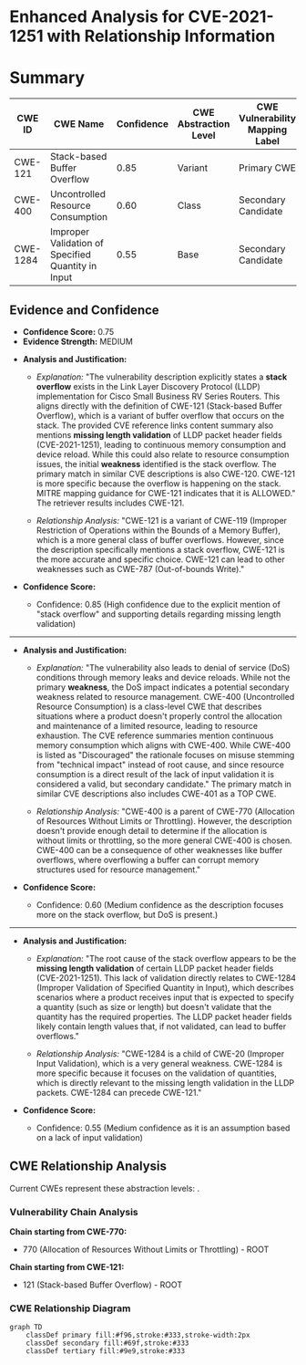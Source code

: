 # Enhanced Analysis for CVE-2021-1251 with Relationship Information

# Summary
| CWE ID | CWE Name | Confidence | CWE Abstraction Level | CWE Vulnerability Mapping Label | CWE-Vulnerability Mapping Notes |
|---|---|---|---|---|---|
| CWE-121 | Stack-based Buffer Overflow | 0.85 | Variant |  Primary CWE | Allowed |
| CWE-400 | Uncontrolled Resource Consumption | 0.60 | Class | Secondary Candidate | Discouraged |
| CWE-1284 | Improper Validation of Specified Quantity in Input | 0.55 | Base | Secondary Candidate | Allowed |

## Evidence and Confidence

*   **Confidence Score:** 0.75
*   **Evidence Strength:** MEDIUM

- **Analysis and Justification:**  
  - *Explanation:* "The vulnerability description explicitly states a **stack overflow** exists in the Link Layer Discovery Protocol (LLDP) implementation for Cisco Small Business RV Series Routers. This aligns directly with the definition of CWE-121 (Stack-based Buffer Overflow), which is a variant of buffer overflow that occurs on the stack. The provided CVE reference links content summary also mentions **missing length validation** of LLDP packet header fields (CVE-2021-1251), leading to continuous memory consumption and device reload. While this could also relate to resource consumption issues, the initial **weakness** identified is the stack overflow. The primary match in similar CVE descriptions is also CWE-120. CWE-121 is more specific because the overflow is happening on the stack. MITRE mapping guidance for CWE-121 indicates that it is ALLOWED." The retriever results includes CWE-121.
  
  - *Relationship Analysis:* "CWE-121 is a variant of CWE-119 (Improper Restriction of Operations within the Bounds of a Memory Buffer), which is a more general class of buffer overflows. However, since the description specifically mentions a stack overflow, CWE-121 is the more accurate and specific choice. CWE-121 can lead to other weaknesses such as CWE-787 (Out-of-bounds Write)."

- **Confidence Score:**  
  - Confidence: 0.85 (High confidence due to the explicit mention of "stack overflow" and supporting details regarding missing length validation)

---
- **Analysis and Justification:**  
  - *Explanation:* "The vulnerability also leads to denial of service (DoS) conditions through memory leaks and device reloads. While not the primary **weakness**, the DoS impact indicates a potential secondary weakness related to resource management. CWE-400 (Uncontrolled Resource Consumption) is a class-level CWE that describes situations where a product doesn't properly control the allocation and maintenance of a limited resource, leading to resource exhaustion. The CVE reference summaries mention continuous memory consumption which aligns with CWE-400. While CWE-400 is listed as "Discouraged" the rationale focuses on misuse stemming from "technical impact" instead of root cause, and since resource consumption is a direct result of the lack of input validation it is considered a valid, but secondary candidate." The primary match in similar CVE descriptions also includes CWE-401 as a TOP CWE.

  - *Relationship Analysis:* "CWE-400 is a parent of CWE-770 (Allocation of Resources Without Limits or Throttling). However, the description doesn't provide enough detail to determine if the allocation is without limits or throttling, so the more general CWE-400 is chosen. CWE-400 can be a consequence of other weaknesses like buffer overflows, where overflowing a buffer can corrupt memory structures used for resource management."

- **Confidence Score:**  
  - Confidence: 0.60 (Medium confidence as the description focuses more on the stack overflow, but DoS is present.)
---

- **Analysis and Justification:**  
  - *Explanation:* "The root cause of the stack overflow appears to be the **missing length validation** of certain LLDP packet header fields (CVE-2021-1251). This lack of validation directly relates to CWE-1284 (Improper Validation of Specified Quantity in Input), which describes scenarios where a product receives input that is expected to specify a quantity (such as size or length) but doesn't validate that the quantity has the required properties. The LLDP packet header fields likely contain length values that, if not validated, can lead to buffer overflows."

  - *Relationship Analysis:* "CWE-1284 is a child of CWE-20 (Improper Input Validation), which is a very general weakness. CWE-1284 is more specific because it focuses on the validation of quantities, which is directly relevant to the missing length validation in the LLDP packets. CWE-1284 can precede CWE-121."

- **Confidence Score:**  
  - Confidence: 0.55 (Medium confidence as it is an assumption based on a lack of input validation)


## CWE Relationship Analysis

Current CWEs represent these abstraction levels: .


### Vulnerability Chain Analysis

**Chain starting from CWE-770:**
- 770 (Allocation of Resources Without Limits or Throttling) - ROOT


**Chain starting from CWE-121:**
- 121 (Stack-based Buffer Overflow) - ROOT



### CWE Relationship Diagram

```mermaid
graph TD
    classDef primary fill:#f96,stroke:#333,stroke-width:2px
    classDef secondary fill:#69f,stroke:#333
    classDef tertiary fill:#9e9,stroke:#333
```
